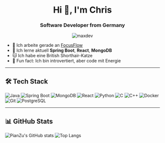 <h1 align="center">Hi 👋, I'm Chris</h1>
<h3 align="center">Software Developer from Germany</h3>

<p align="center">
  <img src="https://komarev.com/ghpvc/?username=maxdev&label=Profile%20views&color=0e75b6&style=flat" alt="maxdev" />
</p>

- 🔭 Ich arbeite gerade an [FocusFlow](https://github.com/maxdev/focusflow)  
- 🌱 Ich lerne aktuell **Spring Boot**, **React**, **MongoDB**
- 🐱 Ich habe eine British Shorthair-Katze
- 🧠 Fun fact: Ich bin introvertiert, aber code mit Energie

---

## 🛠️ Tech Stack
![Java](https://img.shields.io/badge/Java-ED8B00?style=for-the-badge&logo=java&logoColor=white)
![Spring Boot](https://img.shields.io/badge/SpringBoot-6DB33F?style=for-the-badge&logo=spring&logoColor=white)
![MongoDB](https://img.shields.io/badge/MongoDB-4EA94B?style=for-the-badge&logo=mongodb&logoColor=white)
![React](https://img.shields.io/badge/React-20232A?style=for-the-badge&logo=react&logoColor=61DAFB)
![Python](https://img.shields.io/badge/Python-3776AB?style=for-the-badge&logo=python&logoColor=white)
![C](https://img.shields.io/badge/C-00599C?style=for-the-badge&logo=c&logoColor=white)
![C++](https://img.shields.io/badge/C%2B%2B-00599C?style=for-the-badge&logo=c%2B%2B&logoColor=white)
![Docker](https://img.shields.io/badge/Docker-2496ED?style=for-the-badge&logo=docker&logoColor=white)
![Git](https://img.shields.io/badge/Git-F05032?style=for-the-badge&logo=git&logoColor=white)
![PostgreSQL](https://img.shields.io/badge/PostgreSQL-336791?style=for-the-badge&logo=postgresql&logoColor=white)


---

## 📊 GitHub Stats
![PianZu's GitHub stats](https://github-readme-stats.vercel.app/api?username=PianZu&show_icons=true&theme=radical)
![Top Langs](https://github-readme-stats.vercel.app/api/top-langs/?username=PianZu&layout=compact&theme=radical)


